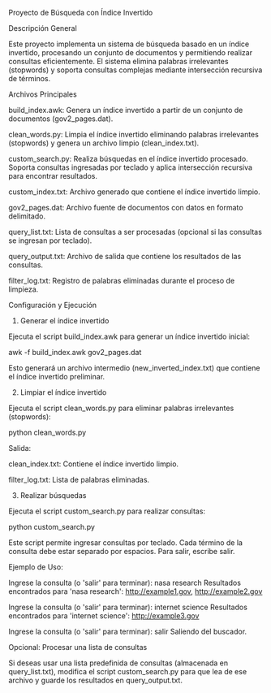 Proyecto de Búsqueda con Índice Invertido

Descripción General

Este proyecto implementa un sistema de búsqueda basado en un índice invertido, procesando un conjunto de documentos y permitiendo realizar consultas eficientemente. El sistema elimina palabras irrelevantes (stopwords) y soporta consultas complejas mediante intersección recursiva de términos. 

Archivos Principales

build_index.awk: Genera un índice invertido a partir de un conjunto de documentos (gov2_pages.dat).

clean_words.py: Limpia el índice invertido eliminando palabras irrelevantes (stopwords) y genera un archivo limpio (clean_index.txt).

custom_search.py: Realiza búsquedas en el índice invertido procesado. Soporta consultas ingresadas por teclado y aplica intersección recursiva para encontrar resultados.

custom_index.txt: Archivo generado que contiene el índice invertido limpio.

gov2_pages.dat: Archivo fuente de documentos con datos en formato delimitado.

query_list.txt: Lista de consultas a ser procesadas (opcional si las consultas se ingresan por teclado).

query_output.txt: Archivo de salida que contiene los resultados de las consultas.

filter_log.txt: Registro de palabras eliminadas durante el proceso de limpieza.

Configuración y Ejecución

1. Generar el índice invertido

Ejecuta el script build_index.awk para generar un índice invertido inicial:

awk -f build_index.awk gov2_pages.dat

Esto generará un archivo intermedio (new_inverted_index.txt) que contiene el índice invertido preliminar.

2. Limpiar el índice invertido

Ejecuta el script clean_words.py para eliminar palabras irrelevantes (stopwords):

python clean_words.py

Salida:

clean_index.txt: Contiene el índice invertido limpio.

filter_log.txt: Lista de palabras eliminadas.

3. Realizar búsquedas

Ejecuta el script custom_search.py para realizar consultas:

python custom_search.py

Este script permite ingresar consultas por teclado. Cada término de la consulta debe estar separado por espacios. Para salir, escribe salir.

Ejemplo de Uso:

Ingrese la consulta (o 'salir' para terminar): nasa research
Resultados encontrados para 'nasa research':
http://example1.gov, http://example2.gov

Ingrese la consulta (o 'salir' para terminar): internet science
Resultados encontrados para 'internet science':
http://example3.gov

Ingrese la consulta (o 'salir' para terminar): salir
Saliendo del buscador.

Opcional: Procesar una lista de consultas

Si deseas usar una lista predefinida de consultas (almacenada en query_list.txt), modifica el script custom_search.py para que lea de ese archivo y guarde los resultados en query_output.txt.